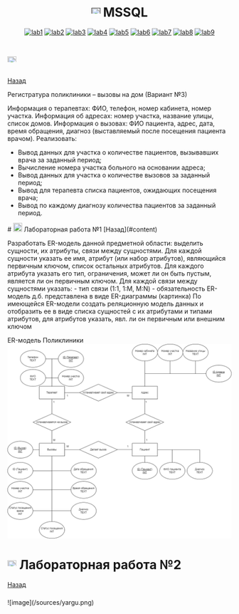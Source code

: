 <h1 name="content" align="center"><a href=""><img src="https://github.com/user-attachments/assets/e080adec-6af7-4bd2-b232-d43cb37024ac" width="20" height="20"/></a> MSSQL</h1>

<p align="center">
  <a href="#-lab1"><img alt="lab1" src="https://img.shields.io/badge/Lab1-blue"></a> 
  <a href="#-lab2"><img alt="lab2" src="https://img.shields.io/badge/Lab2-red"></a>
  <a href="#-lab3"><img alt="lab3" src="https://img.shields.io/badge/Lab3-green"></a>
  <a href="#-lab4"><img alt="lab4" src="https://img.shields.io/badge/Lab4-yellow"></a>
  <a href="#-lab5"><img alt="lab5" src="https://img.shields.io/badge/Lab5-gray"></a>
  <a href="#-lab6"><img alt="lab6" src="https://img.shields.io/badge/Lab6-orange"></a> 
  <a href="#-lab7"><img alt="lab7" src="https://img.shields.io/badge/Lab7-brown"></a>
  <a href="#-lab8"><img alt="lab8" src="https://img.shields.io/badge/Lab8-purple"></a>
  <a href="#-lab9"><img alt="lab9" src="https://img.shields.io/badge/Lab9-violet"></a> 
</p>

# <img src="https://github.com/user-attachments/assets/e080adec-6af7-4bd2-b232-d43cb37024ac" width="20" height="20"/> 
[Назад](#content)
<p aligh="justify>
<h3">
  <a href="#client"></a>
Регистратура поликлиники – вызовы на дом (Вариант №3)

  Информация о терапевтах: ФИО, телефон, номер кабинета, номер участка.
  Информация об адресах: номер участка, название улицы, список домов.
  Информация о вызовах: ФИО пациента, адрес, дата, время обращения, диагноз (выставляемый
после посещения пациента врачом).
  Реализовать:
- Вывод данных для участка о количестве пациентов, вызывавших врача за заданный период;
- Вычисление номера участка больного на основании адреса;
- Вывод данных для участка о количестве вызовов за заданный период;
- Вывод для терапевта списка пациентов, ожидающих посещения врача;
- Вывод по каждому диагнозу количества пациентов за заданный период.
</h3>
</p>
# <img src="https://github.com/user-attachments/assets/e080adec-6af7-4bd2-b232-d43cb37024ac" width="20" height="20"/> Лабораторная работа №1
[Назад](#content)
<p aligh="justify>
<h3>
  <a href="#client"></a>
  Разработать ER-модель данной предметной области: выделить сущности, их атрибуты,
связи между сущностями.
Для каждой сущности указать ее имя, атрибут (или набор атрибутов), являющийся
первичным ключом, список остальных атрибутов.
Для каждого атрибута указать его тип, ограничения, может ли он быть пустым, является ли
он первичным ключом.
Для каждой связи между сущностями указать:
- тип связи (1:1, 1:M, M:N)
- обязательность
ER-модель д.б. представлена в виде ER-диаграммы (картинка)
По имеющейся ER-модели создать реляционную модель данных и отобразить ее в виде
списка сущностей с их атрибутами и типами атрибутов, для атрибутов указать, явл. ли он
первичным или внешним ключом
</h3>
</p3>

ER-модель Поликлиники
![image](https://github.com/DJStArbuzz/PMI-3/blob/main/lab1/ERmodel.png)

# <img src="https://github.com/user-attachments/assets/e080adec-6af7-4bd2-b232-d43cb37024ac" width="20" height="20"/> Лабораторная работа №2
[Назад](#content) 
<h3 aligh="justify"> 
  <a href="#client"></a>
 
</h3>
![image](/sources/yargu.png)
